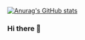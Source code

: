 [![Anurag's GitHub stats](https://github-readme-stats.vercel.app/api?username=SamHnnz)](https://github.com/anuraghazra/github-readme-stats)

### Hi there 👋

<!--
**SamHnnz/SamHnnz** is a ✨ _special_ ✨ repository because its `README.md` (this file) appears on your GitHub profile.

Here are some ideas to get you started:

- 🔭 I’m currently working on ...
- 🌱 I’m currently learning ...
- 👯 I’m looking to collaborate on ...
- 🤔 I’m looking for help with ...
- 💬 Ask me about ...
- 📫 How to reach me: ...
- 😄 Pronouns: ...
- ⚡ Fun fact: ...
-->
